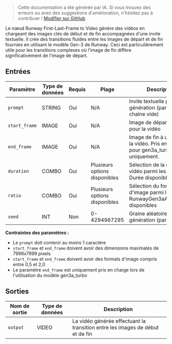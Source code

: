> Cette documentation a été générée par IA. Si vous trouvez des erreurs ou avez des suggestions d'amélioration, n'hésitez pas à contribuer ! [Modifier sur GitHub](https://github.com/Comfy-Org/embedded-docs/blob/main/comfyui_embedded_docs/docs/RunwayFirstLastFrameNode/fr.md)

Le nœud Runway First-Last-Frame to Video génère des vidéos en chargeant des images clés de début et de fin accompagnées d'une invite textuelle. Il crée des transitions fluides entre les images de départ et de fin fournies en utilisant le modèle Gen-3 de Runway. Ceci est particulièrement utile pour les transitions complexes où l'image de fin diffère significativement de l'image de départ.

## Entrées

| Paramètre | Type de données | Requis | Plage | Description |
|-----------|-----------|----------|-------|-------------|
| `prompt` | STRING | Oui | N/A | Invite textuelle pour la génération (par défaut : chaîne vide) |
| `start_frame` | IMAGE | Oui | N/A | Image de départ à utiliser pour la vidéo |
| `end_frame` | IMAGE | Oui | N/A | Image de fin à utiliser pour la vidéo. Pris en charge pour gen3a_turbo uniquement. |
| `duration` | COMBO | Oui | Plusieurs options disponibles | Sélection de la durée de la vidéo parmi les options Durée disponibles |
| `ratio` | COMBO | Oui | Plusieurs options disponibles | Sélection du format d'image parmi les options RunwayGen3aAspectRatio disponibles |
| `seed` | INT | Non | 0-4294967295 | Graine aléatoire pour la génération (par défaut : 0) |

**Contraintes des paramètres :**

- Le `prompt` doit contenir au moins 1 caractère
- `start_frame` et `end_frame` doivent avoir des dimensions maximales de 7999x7999 pixels
- `start_frame` et `end_frame` doivent avoir des formats d'image compris entre 0,5 et 2,0
- Le paramètre `end_frame` est uniquement pris en charge lors de l'utilisation du modèle gen3a_turbo

## Sorties

| Nom de sortie | Type de données | Description |
|-------------|-----------|-------------|
| `output` | VIDEO | La vidéo générée effectuant la transition entre les images de début et de fin |
